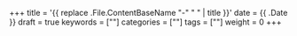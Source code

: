 +++
title = '{{ replace .File.ContentBaseName "-" " " | title }}'
date = {{ .Date }}
draft = true
keywords = [""]
categories = [""]
tags = [""]
weight = 0
+++
